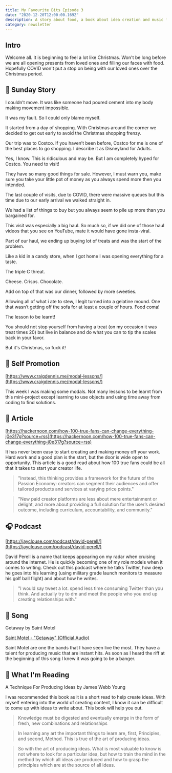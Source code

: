 ```yaml
---
title: My Favourite Bits Episode 3
date: "2020-12-20T12:00:00.169Z"
description: A story about food, a book about idea creation and music from Saint Motel.
category: newsletter
---
```


## Intro

Welcome all. It is beginning to feel a lot like Christmas. Won't be long before we are all opening presents from loved ones and filling our faces with food. Hopefully COVID won't put a stop on being with our loved ones over the Christmas period.

## 📕 Sunday Story

I couldn’t move. It was like someone had poured cement into my body making movement impossible.

It was my fault. So I could only blame myself. 

It started from a day of shopping. With Christmas around the corner we decided to get out early to avoid the Christmas shopping frenzy.

Our trip was to Costco. If you haven’t been before, Costco for me is one of the best places to go shopping. I describe it as Disneyland for Adults. 

Yes, I know. This is ridiculous and may be. But I am completely hyped for Costco. You need to visit!

They have so many good things for sale. However, I must warn you, make sure you take your little pot of money as you always spend more then you intended. 

The last couple of visits, due to COVID, there were massive queues but this time due to our early arrival we walked straight in. 

We had a list of things to buy but you always seem to pile up more than you bargained for.

This visit was especially a big haul. So much so, if we did one of those haul videos that you see on YouTube, mate it would have gone insta-viral. 

Part of our haul, we ending up buying lot of treats and was the start of the problem. 

Like a kid in a candy store, when I got home I was opening everything for a taste. 

The triple C threat. 

Cheese. Crisps. Chocolate.

Add on top of that was our dinner, followed by more sweeties.

Allowing all of what i ate to stew, I legit turned into a gelatine mound. One that wasn’t getting off the sofa for at least a couple of hours. Food coma!

The lesson to be learnt!

You should not stop yourself from having a treat (on my occasion it was treat times 20) but live in balance and do what you can to tip the scales back in your favor. 

But it's Christmas, so fuck it!

## 👏 Self Promotion

[https://www.craigdennis.me/modal-lessons/](https://www.craigdennis.me/modal-lessons/)

This week I was making some modals. Not many lessons to be learnt from this mini-project except learning to use objects and using time away from coding to find solutions.

## 📝 Article

[https://hackernoon.com/how-100-true-fans-can-change-everything-j0e317g?source=rss](https://hackernoon.com/how-100-true-fans-can-change-everything-j0e317g?source=rss)

It has never been easy to start creating and making money off your work. Hard work and a good plan is the start, but the door is wide open to opportunity. This article is a good read about how 100 true fans could be all that it takes to start your creator life.

> "Instead, this thinking provides a framework for the future of the Passion Economy: creators can segment their audiences and offer tailored products and services at varying price points."

> "New paid creator platforms are less about mere entertainment or delight, and more about providing a full solution for the user’s desired outcome, including curriculum, accountability, and community."

## 🎧 Podcast

[https://jayclouse.com/podcast/david-perell/](https://jayclouse.com/podcast/david-perell/)

David Perell is a name that keeps appearing on my radar when cruising around the internet. He is quickly becoming one of my role models when it comes to writing. Check out this podcast where he talks Twitter, how deep he goes into his learning (using military grade launch monitors to measure his golf ball flight) and about how he writes.

> "I would say tweet a lot. spend less time consuming Twitter than you think. And actually try to dm and meet the people who you end up creating relationships with."

## 🎵 Song

Getaway by Saint Motel

[Saint Motel - "Getaway" (Official Audio)](https://youtu.be/gq-sldxEyU0)

Saint Motel are one the bands that I have seen live the most. They have a talent for producing music that are instant hits. As soon as I heard the riff at the beginning of this song I knew it was going to be a banger. 

## 📖 What I'm Reading

A Technique For Producing Ideas by James Webb Young 

I was recommended this book as it is a short read to help create ideas. With myself entering into the world of creating content, I know it can be difficult to come up with ideas to write about. This book will help you out.

> Knowledge must be digested and eventually emerge in the form of fresh, new combinations and relationships

> In learning any art the important things to learn are, first, Principles, and second, Method. This is true of the art of producing ideas.

> So with the art of producing ideas. What is most valuable to know is not where to look for a particular idea, but how to train the mind in the method by which all ideas are produced and how to grasp the principles which are at the source of all ideas.